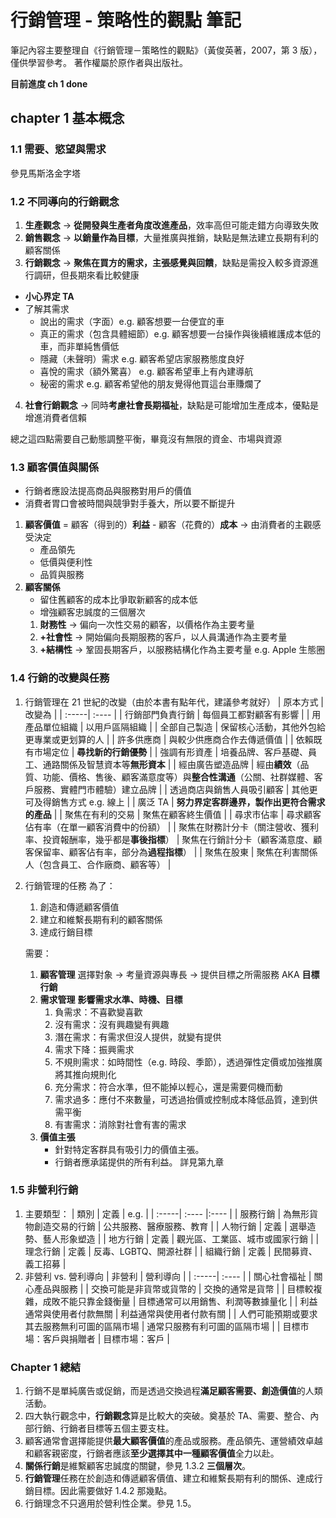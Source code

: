 # 行銷管理 - 策略性的觀點 筆記

筆記內容主要整理自《行銷管理－策略性的觀點》（黃俊英著，2007，第 3 版），僅供學習參考。
著作權屬於原作者與出版社。

**目前進度 ch 1 done**

## chapter 1 基本概念

### 1.1 需要、慾望與需求

參見馬斯洛金字塔

### 1.2 不同導向的行銷觀念

1. **生產觀念** → **從開發與生產者角度改進產品**，效率高但可能走錯方向導致失敗
2. **銷售觀念** → **以銷量作為目標**，大量推廣與推銷，缺點是無法建立長期有利的顧客關係
3. **行銷觀念** → **聚焦在買方的需求，主張感覺與回饋**，缺點是需投入較多資源進行調研，但長期來看比較健康

- **小心界定 TA**
- 了解其需求
  - 說出的需求（字面）e.g. 顧客想要一台便宜的車
  - 真正的需求（包含具體細節）e.g. 顧客想要一台操作與後續維護成本低的車，而非單純售價低
  - 隱藏（未聲明）需求 e.g. 顧客希望店家服務態度良好
  - 喜悅的需求（額外驚喜） e.g. 顧客希望車上有內建導航
  - 秘密的需求 e.g. 顧客希望他的朋友覺得他買這台車賺爛了

4. **社會行銷觀念** → 同時**考慮社會長期福祉**，缺點是可能增加生產成本，優點是增進消費者信賴

總之這四點需要自己動態調整平衡，畢竟沒有無限的資金、市場與資源

### 1.3 顧客價值與關係

- 行銷者應設法提高商品與服務對用戶的價值
- 消費者胃口會被時間與競爭對手養大，所以要不斷提升

1. **顧客價值** = 顧客（得到的）**利益** - 顧客（花費的）**成本** → 由消費者的主觀感受決定
   - 產品領先
   - 低價與便利性
   - 品質與服務
2. **顧客關係**
   - 留住舊顧客的成本比爭取新顧客的成本低
   - 增強顧客忠誠度的三個層次
   1. **財務性** → 偏向一次性交易的顧客，以價格作為主要考量
   2. **+社會性** → 開始偏向長期服務的客戶，以人員溝通作為主要考量
   3. **+結構性** → 鞏固長期客戶，以服務結構化作為主要考量 e.g. Apple 生態圈

### 1.4 行銷的改變與任務

1. 行銷管理在 21 世紀的改變（由於本書有點年代，建議參考就好）
   | 原本方式 | 改變為 |
   | :-----| :---- |
   | 行銷部門負責行銷 | 每個員工都對顧客有影響 |
   | 用產品單位組織 | 以用戶區隔組織 |
   | 全部自己製造 | 保留核心活動，其他外包給更專業或更划算的人 |
   | 許多供應商 | 與較少供應商合作去傳遞價值 |
   | 依賴既有市場定位 | **尋找新的行銷優勢** |
   | 強調有形資產 | 培養品牌、客戶基礎、員工、通路關係及智慧資本等**無形資本** |
   | 經由廣告塑造品牌 | 經由**績效**（品質、功能、價格、售後、顧客滿意度等）與**整合性溝通**（公關、社群媒體、客戶服務、實體門市體驗）建立品牌 |
   | 透過商店與銷售人員吸引顧客 | 其他更可及得銷售方式 e.g. 線上 |
   | 廣泛 TA | **努力界定客群邊界，製作出更符合需求的產品** |
   | 聚焦在有利的交易 | 聚焦在顧客終生價值 |
   | 尋求市佔率 | 尋求顧客佔有率（在單一顧客消費中的份額） |
   | 聚焦在財務計分卡（關注營收、獲利率、投資報酬率，幾乎都是**事後指標**） | 聚焦在行銷計分卡（顧客滿意度、顧客保留率、顧客佔有率，部分為**過程指標**） |
   | 聚焦在股東 | 聚焦在利害關係人（包含員工、合作廠商、顧客等） |

2. 行銷管理的任務
   為了：

   1. 創造和傳遞顧客價值
   2. 建立和維繫長期有利的顧客關係
   3. 達成行銷目標

   需要：

   1. **顧客管理**
      選擇對象 -> 考量資源與專長 -> 提供目標之所需服務
      AKA **目標行銷**
   2. **需求管理**
      **影響需求水準、時機、目標**
      1. 負需求：不喜歡變喜歡
      2. 沒有需求：沒有興趣變有興趣
      3. 潛在需求：有需求但沒人提供，就變有提供
      4. 需求下降：振興需求
      5. 不規則需求：如時間性（e.g. 時段、季節），透過彈性定價或加強推廣將其推向規則化
      6. 充分需求：符合水準，但不能掉以輕心，還是需要伺機而動
      7. 需求過多：應付不來數量，可透過抬價或控制成本降低品質，達到供需平衡
      8. 有害需求：消除對社會有害的需求
   3. **價值主張**
      - 針對特定客群具有吸引力的價值主張。
      - 行銷者應承諾提供的所有利益。
        詳見第九章

### 1.5 非營利行銷

1. 主要類型：
   | 類別 | 定義 | e.g. |
   | :-----| :---- |:---- |
   | 服務行銷 | 為無形貨物創造交易的行銷 | 公共服務、醫療服務、教育 |
   | 人物行銷 | 定義 | 選舉造勢、藝人形象塑造 |
   | 地方行銷 | 定義 | 觀光區、工業區、城市或國家行銷 |
   | 理念行銷 | 定義 | 反毒、LGBTQ、開源社群 |
   | 組織行銷 | 定義 | 民間募資、義工招募 |
2. 非營利 vs. 營利導向
   | 非營利 | 營利導向 |
   | :-----| :---- |
   | 關心社會福祉 | 關心產品與服務 |
   | 交換可能是非貨幣或貨幣的 | 交換的通常是貨幣 |
   | 目標較複雜，成敗不能只靠金錢衡量 | 目標通常可以用銷售、利潤等數據量化 |
   | 利益通常與使用者付款無關 | 利益通常與使用者付款有關 |
   | 人們可能預期或要求其去服務無利可圖的區隔市場 | 通常只服務有利可圖的區隔市場 |
   | 目標市場：客戶與捐贈者 | 目標市場：客戶 |

### Chapter 1 總結
1. 行銷不是單純廣告或促銷，而是透過交換過程**滿足顧客需要、創造價值**的人類活動。
2. 四大執行觀念中，**行銷觀念**算是比較大的突破。奠基於 TA、需要、整合、內部行銷、行銷者目標等五個主要支柱。
3. 顧客通常會選擇能提供**最大顧客價值**的產品或服務。產品領先、運營績效卓越和顧客親密度，行銷者應該**至少選擇其中一種顧客價值**全力以赴。
4. **關係行銷**是維繫顧客忠誠度的關鍵，參見 1.3.2 **三個層次**。
5. **行銷管理**任務在於創造和傳遞顧客價值、建立和維繫長期有利的關係、達成行銷目標。因此需要做好 1.4.2 那幾點。
6. 行銷理念不只適用於營利性企業。參見 1.5。
